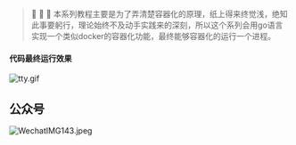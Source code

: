 > 🐑 🐑 🐑 本系列教程主要是为了弄清楚容器化的原理，纸上得来终觉浅，绝知此事要躬行，理论始终不及动手实践来的深刻，所以这个系列会用go语言实现一个类似docker的容器化功能，最终能够容器化的运行一个进程。

#### 代码最终运行效果

![tty.gif](https://s2.loli.net/2023/05/16/eVm8ME9ArWOvD5k.gif)

## 公众号

![WechatIMG143.jpeg](https://s2.loli.net/2023/04/12/QzqyFU6tjAxKame.jpg)